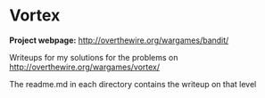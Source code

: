 # Vortex

**Project webpage:** <http://overthewire.org/wargames/bandit/>

Writeups for my solutions for the problems on <http://overthewire.org/wargames/vortex/>

The readme.md in each directory contains the writeup on that level